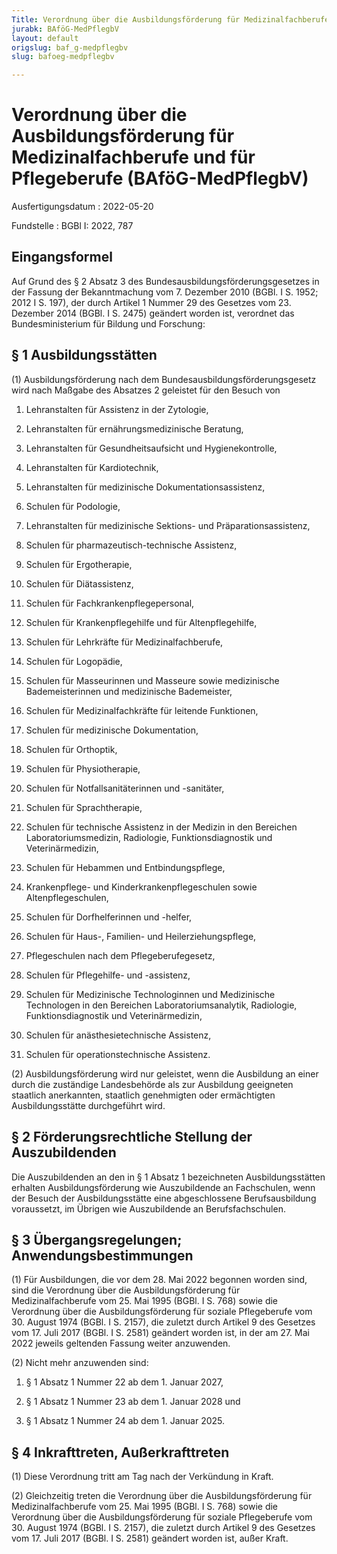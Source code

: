 ```yaml
---
Title: Verordnung über die Ausbildungsförderung für Medizinalfachberufe und für Pflegeberufe
jurabk: BAföG-MedPflegbV
layout: default
origslug: baf_g-medpflegbv
slug: bafoeg-medpflegbv

---
```


# Verordnung über die Ausbildungsförderung für Medizinalfachberufe und für Pflegeberufe (BAföG-MedPflegbV)

Ausfertigungsdatum
:   2022-05-20

Fundstelle
:   BGBl I: 2022, 787


## Eingangsformel

Auf Grund des § 2 Absatz 3 des Bundesausbildungsförderungsgesetzes in
der Fassung der Bekanntmachung vom 7. Dezember 2010 (BGBl. I S. 1952;
2012 I S. 197), der durch Artikel 1 Nummer 29 des Gesetzes vom 23.
Dezember 2014 (BGBl. I S. 2475) geändert worden ist, verordnet das
Bundesministerium für Bildung und Forschung:


## § 1 Ausbildungsstätten

(1) Ausbildungsförderung nach dem Bundesausbildungsförderungsgesetz
wird nach Maßgabe des Absatzes 2 geleistet für den Besuch von

1.  Lehranstalten für Assistenz in der Zytologie,


2.  Lehranstalten für ernährungsmedizinische Beratung,


3.  Lehranstalten für Gesundheitsaufsicht und Hygienekontrolle,


4.  Lehranstalten für Kardiotechnik,


5.  Lehranstalten für medizinische Dokumentationsassistenz,


6.  Schulen für Podologie,


7.  Lehranstalten für medizinische Sektions- und Präparationsassistenz,


8.  Schulen für pharmazeutisch-technische Assistenz,


9.  Schulen für Ergotherapie,


10. Schulen für Diätassistenz,


11. Schulen für Fachkrankenpflegepersonal,


12. Schulen für Krankenpflegehilfe und für Altenpflegehilfe,


13. Schulen für Lehrkräfte für Medizinalfachberufe,


14. Schulen für Logopädie,


15. Schulen für Masseurinnen und Masseure sowie medizinische
    Bademeisterinnen und medizinische Bademeister,


16. Schulen für Medizinalfachkräfte für leitende Funktionen,


17. Schulen für medizinische Dokumentation,


18. Schulen für Orthoptik,


19. Schulen für Physiotherapie,


20. Schulen für Notfallsanitäterinnen und -sanitäter,


21. Schulen für Sprachtherapie,


22. Schulen für technische Assistenz in der Medizin in den Bereichen
    Laboratoriumsmedizin, Radiologie, Funktionsdiagnostik und
    Veterinärmedizin,


23. Schulen für Hebammen und Entbindungspflege,


24. Krankenpflege- und Kinderkrankenpflegeschulen sowie
    Altenpflegeschulen,


25. Schulen für Dorfhelferinnen und -helfer,


26. Schulen für Haus-, Familien- und Heilerziehungspflege,


27. Pflegeschulen nach dem Pflegeberufegesetz,


28. Schulen für Pflegehilfe- und -assistenz,


29. Schulen für Medizinische Technologinnen und Medizinische Technologen
    in den Bereichen Laboratoriumsanalytik, Radiologie,
    Funktionsdiagnostik und Veterinärmedizin,


30. Schulen für anästhesietechnische Assistenz,


31. Schulen für operationstechnische Assistenz.




(2) Ausbildungsförderung wird nur geleistet, wenn die Ausbildung an
einer durch die zuständige Landesbehörde als zur Ausbildung geeigneten
staatlich anerkannten, staatlich genehmigten oder ermächtigten
Ausbildungsstätte durchgeführt wird.


## § 2 Förderungsrechtliche Stellung der Auszubildenden

Die Auszubildenden an den in § 1 Absatz 1 bezeichneten
Ausbildungsstätten erhalten Ausbildungsförderung wie Auszubildende an
Fachschulen, wenn der Besuch der Ausbildungsstätte eine abgeschlossene
Berufsausbildung voraussetzt, im Übrigen wie Auszubildende an
Berufsfachschulen.


## § 3 Übergangsregelungen; Anwendungsbestimmungen

(1) Für Ausbildungen, die vor dem 28. Mai 2022 begonnen worden sind,
sind die Verordnung über die Ausbildungsförderung für
Medizinalfachberufe vom 25. Mai 1995 (BGBl. I S. 768) sowie die
Verordnung über die Ausbildungsförderung für soziale Pflegeberufe vom
30\. August 1974 (BGBl. I S. 2157), die zuletzt durch Artikel 9 des
Gesetzes vom 17. Juli 2017 (BGBl. I S. 2581) geändert worden ist, in
der am 27. Mai 2022 jeweils geltenden Fassung weiter anzuwenden.

(2) Nicht mehr anzuwenden sind:

1.  § 1 Absatz 1 Nummer 22 ab dem 1. Januar 2027,


2.  § 1 Absatz 1 Nummer 23 ab dem 1. Januar 2028 und


3.  § 1 Absatz 1 Nummer 24 ab dem 1. Januar 2025.





## § 4 Inkrafttreten, Außerkrafttreten

(1) Diese Verordnung tritt am Tag nach der Verkündung in Kraft.

(2) Gleichzeitig treten die Verordnung über die Ausbildungsförderung
für Medizinalfachberufe vom 25. Mai 1995 (BGBl. I S. 768) sowie die
Verordnung über die Ausbildungsförderung für soziale Pflegeberufe vom
30\. August 1974 (BGBl. I S. 2157), die zuletzt durch Artikel 9 des
Gesetzes vom 17. Juli 2017 (BGBl. I S. 2581) geändert worden ist,
außer Kraft.

